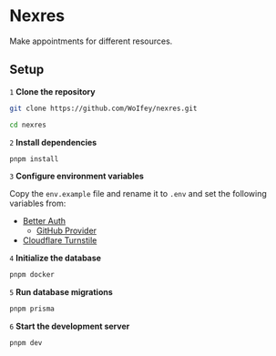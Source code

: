 # Nexres

Make appointments for different resources.

## Setup

`1` **Clone the repository**

```bash
git clone https://github.com/WoIfey/nexres.git
```

```bash
cd nexres
```

`2` **Install dependencies**

```bash
pnpm install
```

`3` **Configure environment variables**

Copy the `env.example` file and rename it to `.env` and set the following variables from:

- [Better Auth](https://www.better-auth.com/docs/installation#set-environment-variables)
  - [GitHub Provider](https://github.com/settings/developers)
- [Cloudflare Turnstile](https://www.cloudflare.com/application-services/products/turnstile/)

`4` **Initialize the database**

```bash
pnpm docker
```

`5` **Run database migrations**

```bash
pnpm prisma
```

`6` **Start the development server**

```bash
pnpm dev
```

